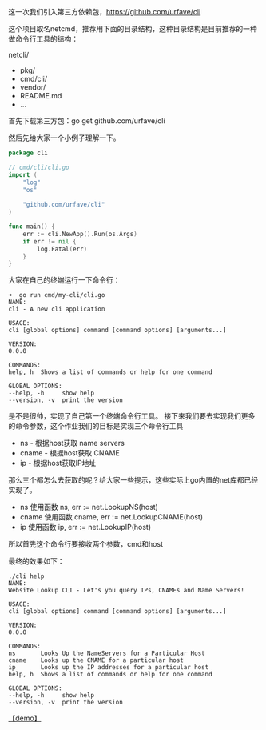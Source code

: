这一次我们引入第三方依赖包，https://github.com/urfave/cli

这个项目取名netcmd，推荐用下面的目录结构，这种目录结构是目前推荐的一种做命令行工具的结构：

netcli/

- pkg/
- cmd/cli/
- vendor/
- README.md
- ...

首先下载第三方包：go get github.com/urfave/cli

然后先给大家一个小例子理解一下。

```go
package cli

// cmd/cli/cli.go
import (
	"log"
	"os"
	
	"github.com/urfave/cli"
)

func main() {
	err := cli.NewApp().Run(os.Args)
	if err != nil {
		log.Fatal(err)
	}
}
```

大家在自己的终端运行一下命令行：

```shell
➜  go run cmd/my-cli/cli.go
NAME:
cli - A new cli application

USAGE:
cli [global options] command [command options] [arguments...]

VERSION:
0.0.0

COMMANDS:
help, h  Shows a list of commands or help for one command

GLOBAL OPTIONS:
--help, -h     show help
--version, -v  print the version
```

是不是很帅，实现了自己第一个终端命令行工具。 
接下来我们要去实现我们更多的命令参数，这个作业我们的目标是实现三个命令行工具

- ns - 根据host获取 name servers
- cname - 根据host获取 CNAME
- ip - 根据host获取IP地址

那么三个都怎么去获取的呢？给大家一些提示，这些实际上go内置的net库都已经实现了。

- ns 使用函数 ns, err := net.LookupNS(host)
- cname 使用函数 cname, err := net.LookupCNAME(host)
- ip 使用函数 ip, err := net.LookupIP(host)

所以首先这个命令行要接收两个参数，cmd和host

最终的效果如下：

```shell
./cli help
NAME:
Website Lookup CLI - Let's you query IPs, CNAMEs and Name Servers!

USAGE:
cli [global options] command [command options] [arguments...]

VERSION:
0.0.0

COMMANDS:
ns       Looks Up the NameServers for a Particular Host
cname    Looks up the CNAME for a particular host
ip       Looks up the IP addresses for a particular host
help, h  Shows a list of commands or help for one command

GLOBAL OPTIONS:
--help, -h     show help
--version, -v  print the version
```

[【demo】](./cmd_hw/cli/cli.go)
